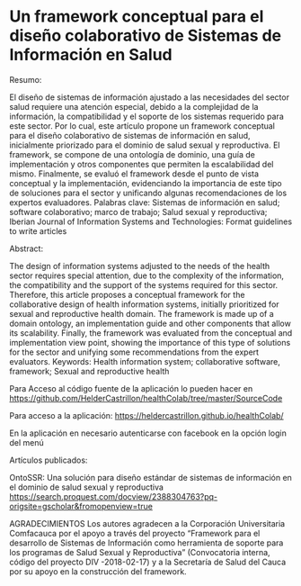 # Un framework conceptual para el diseño colaborativo de Sistemas de Información en Salud


Resumo: 

El diseño de sistemas de información ajustado a las necesidades del sector salud requiere una atención especial, debido a la complejidad de la información, la compatibilidad y el soporte de los sistemas requerido para este sector. Por lo cual, este artículo propone un framework conceptual para el diseño colaborativo de sistemas de información en salud, inicialmente priorizado para el dominio de salud sexual y reproductiva. El framework, se compone de una ontología de dominio, una guía de implementación y otros componentes que permiten la escalabilidad del mismo. Finalmente, se evaluó el framework desde el punto de vista conceptual y la implementación, evidenciando la importancia de este tipo de soluciones para el sector y unificando algunas recomendaciones de los expertos evaluadores.
Palabras clave: Sistemas de información en salud; software colaborativo; marco de trabajo; Salud sexual y reproductiva;
Iberian Journal of Information Systems and Technologies: Format guidelines to write articles

Abstract: 

The design of information systems adjusted to the needs of the health sector requires special attention, due to the complexity of the information, the compatibility and the support of the systems required for this sector. Therefore, this article proposes a conceptual framework for the collaborative design of health information systems, initially prioritized for sexual and reproductive health domain. The framework is made up of a domain ontology, an implementation guide and other components that allow its scalability. Finally, the framework was evaluated from the conceptual and implementation view point, showing the importance of this type of solutions for the sector and unifying some recommendations from the expert evaluators.
Keywords: Health information system; collaborative software, framework; Sexual and reproductive health


Para Acceso al código fuente de la aplicación lo pueden hacer en
https://github.com/HelderCastrillon/healthColab/tree/master/SourceCode

Para acceso a la aplicación:
https://heldercastrillon.github.io/healthColab/

En la aplicación en necesario autenticarse con facebook en la opción login del menú

Artículos publicados:

OntoSSR: Una solución para diseño estándar de sistemas de información en el dominio de salud sexual y reproductiva
https://search.proquest.com/docview/2388304763?pq-origsite=gscholar&fromopenview=true

AGRADECIMIENTOS
Los autores agradecen a la Corporación Universitaria Comfacauca por el apoyo a través del proyecto “Framework para el desarrollo de Sistemas de Información como herramienta de soporte para los programas de Salud Sexual y Reproductiva” (Convocatoria interna, código del proyecto DIV -2018-02-17) y a la Secretaría de Salud del Cauca por su apoyo en la construcción del framework.


